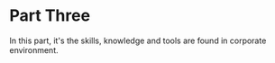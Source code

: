 # Part Three

In this part, it's the skills, knowledge and tools are found in corporate environment.
